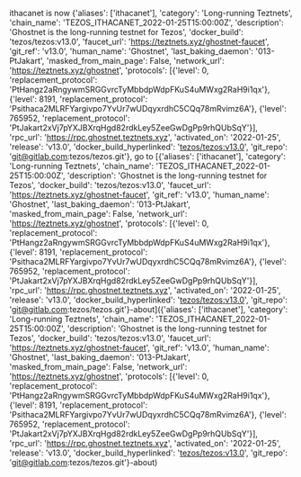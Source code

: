 ithacanet is now {'aliases': ['ithacanet'], 'category': 'Long-running Teztnets', 'chain_name': 'TEZOS_ITHACANET_2022-01-25T15:00:00Z', 'description': 'Ghostnet is the long-running testnet for Tezos', 'docker_build': 'tezos/tezos:v13.0', 'faucet_url': 'https://teztnets.xyz/ghostnet-faucet', 'git_ref': 'v13.0', 'human_name': 'Ghostnet', 'last_baking_daemon': '013-PtJakart', 'masked_from_main_page': False, 'network_url': 'https://teztnets.xyz/ghostnet', 'protocols': [{'level': 0, 'replacement_protocol': 'PtHangz2aRngywmSRGGvrcTyMbbdpWdpFKuS4uMWxg2RaH9i1qx'}, {'level': 8191, 'replacement_protocol': 'Psithaca2MLRFYargivpo7YvUr7wUDqyxrdhC5CQq78mRvimz6A'}, {'level': 765952, 'replacement_protocol': 'PtJakart2xVj7pYXJBXrqHgd82rdkLey5ZeeGwDgPp9rhQUbSqY'}], 'rpc_url': 'https://rpc.ghostnet.teztnets.xyz', 'activated_on': '2022-01-25', 'release': 'v13.0', 'docker_build_hyperlinked': '[tezos/tezos:v13.0](https://hub.docker.com/r/tezos/tezos/tags?page=1&ordering=last_updated&name=v13.0)', 'git_repo': 'git@gitlab.com:tezos/tezos.git'}, go to [{'aliases': ['ithacanet'], 'category': 'Long-running Teztnets', 'chain_name': 'TEZOS_ITHACANET_2022-01-25T15:00:00Z', 'description': 'Ghostnet is the long-running testnet for Tezos', 'docker_build': 'tezos/tezos:v13.0', 'faucet_url': 'https://teztnets.xyz/ghostnet-faucet', 'git_ref': 'v13.0', 'human_name': 'Ghostnet', 'last_baking_daemon': '013-PtJakart', 'masked_from_main_page': False, 'network_url': 'https://teztnets.xyz/ghostnet', 'protocols': [{'level': 0, 'replacement_protocol': 'PtHangz2aRngywmSRGGvrcTyMbbdpWdpFKuS4uMWxg2RaH9i1qx'}, {'level': 8191, 'replacement_protocol': 'Psithaca2MLRFYargivpo7YvUr7wUDqyxrdhC5CQq78mRvimz6A'}, {'level': 765952, 'replacement_protocol': 'PtJakart2xVj7pYXJBXrqHgd82rdkLey5ZeeGwDgPp9rhQUbSqY'}], 'rpc_url': 'https://rpc.ghostnet.teztnets.xyz', 'activated_on': '2022-01-25', 'release': 'v13.0', 'docker_build_hyperlinked': '[tezos/tezos:v13.0](https://hub.docker.com/r/tezos/tezos/tags?page=1&ordering=last_updated&name=v13.0)', 'git_repo': 'git@gitlab.com:tezos/tezos.git'}-about]({'aliases': ['ithacanet'], 'category': 'Long-running Teztnets', 'chain_name': 'TEZOS_ITHACANET_2022-01-25T15:00:00Z', 'description': 'Ghostnet is the long-running testnet for Tezos', 'docker_build': 'tezos/tezos:v13.0', 'faucet_url': 'https://teztnets.xyz/ghostnet-faucet', 'git_ref': 'v13.0', 'human_name': 'Ghostnet', 'last_baking_daemon': '013-PtJakart', 'masked_from_main_page': False, 'network_url': 'https://teztnets.xyz/ghostnet', 'protocols': [{'level': 0, 'replacement_protocol': 'PtHangz2aRngywmSRGGvrcTyMbbdpWdpFKuS4uMWxg2RaH9i1qx'}, {'level': 8191, 'replacement_protocol': 'Psithaca2MLRFYargivpo7YvUr7wUDqyxrdhC5CQq78mRvimz6A'}, {'level': 765952, 'replacement_protocol': 'PtJakart2xVj7pYXJBXrqHgd82rdkLey5ZeeGwDgPp9rhQUbSqY'}], 'rpc_url': 'https://rpc.ghostnet.teztnets.xyz', 'activated_on': '2022-01-25', 'release': 'v13.0', 'docker_build_hyperlinked': '[tezos/tezos:v13.0](https://hub.docker.com/r/tezos/tezos/tags?page=1&ordering=last_updated&name=v13.0)', 'git_repo': 'git@gitlab.com:tezos/tezos.git'}-about)
